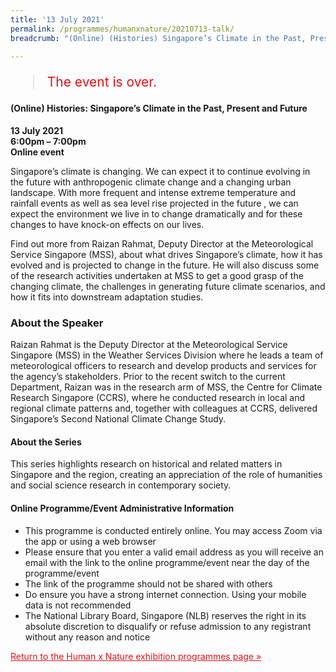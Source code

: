 ```yaml
---
title: '13 July 2021'
permalink: /programmes/humanxnature/20210713-talk/
breadcrumb: "(Online) (Histories) Singapore’s Climate in the Past, Present and Future"

---
```



<blockquote style="color: #E21216; font-size: 150%;">The event is over.</blockquote>

#### (Online) Histories: Singapore’s Climate in the Past, Present and Future

__13 July 2021__<br>
__6:00pm – 7:00pm__<br>
__Online event__

Singapore’s climate is changing. We can expect it to continue evolving in the future with anthropogenic climate change and a changing urban landscape. With more frequent and intense extreme temperature and rainfall events as well as sea level rise projected in the future , we can expect the environment we live in to change dramatically and for these changes to have knock-on effects on our lives.

Find out more from Raizan Rahmat, Deputy Director at the Meteorological Service Singapore (MSS), about what drives Singapore’s climate, how it has evolved and is projected to change in the future. He will also discuss some of the research activities undertaken at MSS to get a good grasp of the changing climate, the challenges in generating future climate scenarios, and how it fits into downstream adaptation studies.

### About the Speaker

Raizan Rahmat is the Deputy Director at the Meteorological Service Singapore (MSS) in the Weather Services Division where he leads a team of meteorological officers to research and develop products and services for the agency’s stakeholders. Prior to the recent switch to the current Department, Raizan was in the research arm of MSS, the Centre for Climate Research Singapore (CCRS), where he conducted research in local and regional climate patterns and, together with colleagues at CCRS, delivered Singapore’s Second National Climate Change Study.

#### About the Series

This series highlights research on historical and related matters in Singapore and the region, creating an appreciation of the role of humanities and social science research in contemporary society.

#### Online Programme/Event Administrative Information

- This programme is conducted entirely online. You may access Zoom via the app or using a web browser
- Please ensure that you enter a valid email address as you will receive an email with the link to the online programme/event near the day of the programme/event
- The link of the programme should not be shared with others
- Do ensure you have a strong internet connection. Using your mobile data is not recommended
- The National Library Board, Singapore (NLB) reserves the right in its absolute discretion to disqualify or refuse admission to any registrant without any reason and notice

<a href="/exhibitions/past-exhibitions/humanxnature/programmes/" style="color:#E21216;">Return to the Human x Nature exhibition programmes page &#187;</a>
